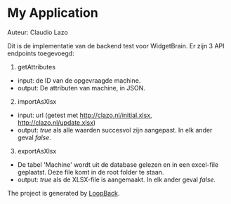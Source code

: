# My Application

Auteur: Claudio Lazo

Dit is de implementatie van de backend test voor WidgetBrain. Er zijn 3 API endpoints toegevoegd:
1) getAttributes
 * input: de ID van de opgevraagde machine.
 * output: De attributen van machine, in JSON.

2) importAsXlsx
  *  input: url (getest met http://clazo.nl/initial.xlsx, http://clazo.nl/update.xlsx)
  *  output: *true* als alle waarden succesvol zijn aangepast. In elk ander geval *false*.

3) exportAsXlsx
  * De tabel 'Machine' wordt uit de database gelezen en in een excel-file geplaatst. Deze file komt in de root folder te staan.
  * output: *true* als de XLSX-file is aangemaakt. In elk ander geval *false*.

The project is generated by [LoopBack](http://loopback.io).
